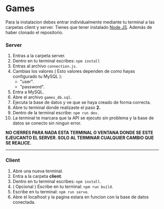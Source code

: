 # Games 

Para la instalacion debes entrar individualmente mediante tu terminal a las carpetas client y server. Tienes que tener instalado [Node JS](https://nodejs.org/en/download/prebuilt-installer). Además de haber clonado el repositorio.

### Server
1. Entras a la carpeta server.
2. Dentro en tu terminal escribes: `npm install`
3. Entras al archivo `connection.js`.
4. Cambias los valores ( Esto valores dependen de como hayas configurado tu MySQL ): 
    - "user". 
    - "password".
5. Entra a MySQL.
6. Abre el archivo `games_db.sql`.
7. Ejecuta la base de datos y ve que se haya creado de forma correcta.
8. Abre tu terminal donde realizaste el paso **2.** 
9. Dentro de la terminal escribe: `npm run dev`.
10. La terminal te marcara que la API se ejecuto sin problema y la base de datos se conecto sin ningun error.

**NO CIERRES PARA NADA ESTA TERMINAL O VENTANA DONDE SE ESTE EJEUCANTO EL SERVER. SOLO AL TERMINAR CUALQUIER CAMBIO QUE SE REALICE.**

***

### Client
1. Abre una nueva terminal.
2. Entra a la carpeta **client**.
3. Dentro en tu terminal escribes: `npm install`.
4. ( Opcional ) Escribe en tu terminal: `npm run build`.
5. Escribe en tu terminal: `npm run serve`.
6. Abre el localhost y la pagina estara en funcion con la base de datos conectada.
